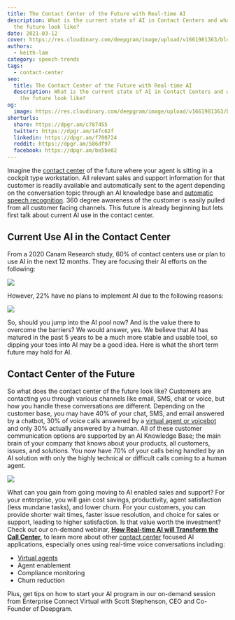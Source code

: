 ```yaml
---
title: The Contact Center of the Future with Real-time AI
description: What is the current state of AI in Contact Centers and what does
  the future look like?
date: 2021-03-12
cover: https://res.cloudinary.com/deepgram/image/upload/v1661981363/blog/the-contact-center-of-the-future-with-real-time-ai/contact-center-of-future-realtime-ai%402x.jpg
authors:
  - keith-lam
category: speech-trends
tags:
  - contact-center
seo:
  title: The Contact Center of the Future with Real-time AI
  description: What is the current state of AI in Contact Centers and what does
    the future look like?
og:
  image: https://res.cloudinary.com/deepgram/image/upload/v1661981363/blog/the-contact-center-of-the-future-with-real-time-ai/contact-center-of-future-realtime-ai%402x.jpg
shorturls:
  share: https://dpgr.am/c787455
  twitter: https://dpgr.am/14fc62f
  linkedin: https://dpgr.am/f700724
  reddit: https://dpgr.am/586df97
  facebook: https://dpgr.am/be5be02
---
```

Imagine the [contact center](https://deepgram.com/solutions/contact-centers/) of the future where your agent is sitting in a cockpit type workstation. All relevant sales and support information for that customer is readily available and automatically sent to the agent depending on the conversation topic through an AI knowledge base and [automatic speech recognition](https://blog.deepgram.com/what-is-asr/). 360 degree awareness of the customer is easily pulled from all customer facing channels. This future is already beginning but lets first talk about current AI use in the contact center.

## **Current Use AI in the Contact Center**

From a 2020 Canam Research study, 60% of contact centers use or plan to use AI in the next 12 months. They are focusing their AI efforts on the following: 

![](https://res.cloudinary.com/deepgram/image/upload/v1661976837/blog/the-contact-center-of-the-future-with-real-time-ai/Screen-Shot-2021-03-09-at-3.09.37-PM.png) 

However, 22% have no plans to implement AI due to the following reasons: 

![](https://res.cloudinary.com/deepgram/image/upload/v1661976838/blog/the-contact-center-of-the-future-with-real-time-ai/Screen-Shot-2021-03-09-at-3.10.32-PM.png) 

So, should you jump into the AI pool now? And is the value there to overcome the barriers? We would answer, yes. We believe that AI has matured in the past 5 years to be a much more stable and usable tool, so dipping your toes into AI may be a good idea. Here is what the short term future may hold for AI.

## Contact Center of the Future

So what does the contact center of the future look like? Customers are contacting you through various channels like email, SMS, chat or voice, but how you handle these conversations are different. Depending on the customer base, you may have 40% of your chat, SMS, and email answered by a chatbot, 30% of voice calls answered by a [virtual agent or voicebot](https://deepgram.com/solutions/voicebots/) and only 30% actually answered by a human. All of these customer communication options are supported by an AI Knowledge Base; the main brain of your company that knows about your products, all customers, issues, and solutions. You now have 70% of your calls being handled by an AI solution with only the highly technical or difficult calls coming to a human agent. 

![](https://res.cloudinary.com/deepgram/image/upload/v1661976838/blog/the-contact-center-of-the-future-with-real-time-ai/Screen-Shot-2021-03-09-at-3.25.58-PM.png) 

What can you gain from going moving to AI enabled sales and support? For your enterprise, you will gain cost savings, productivity, agent satisfaction (less mundane tasks), and lower churn. For your customers, you can provide shorter wait times, faster issue resolution, and choice for sales or support, leading to higher satisfaction. Is that value worth the investment? Check out our on-demand webinar, **[How Real-time AI will Transform the Call Center](https://offers.deepgram.com/how-real-time-ai-will-transform-the-contact-center-on-demand),** to learn more about other [contact center](https://deepgram.com/solutions/contact-centers/) focused AI applications, especially ones using real-time voice conversations including:

* [Virtual agents](https://deepgram.com/solutions/voicebots/)
* Agent enablement
* Compliance monitoring
* Churn reduction

Plus, get tips on how to start your AI program in our on-demand session from Enterprise Connect Virtual with Scott Stephenson, CEO and Co-Founder of Deepgram.